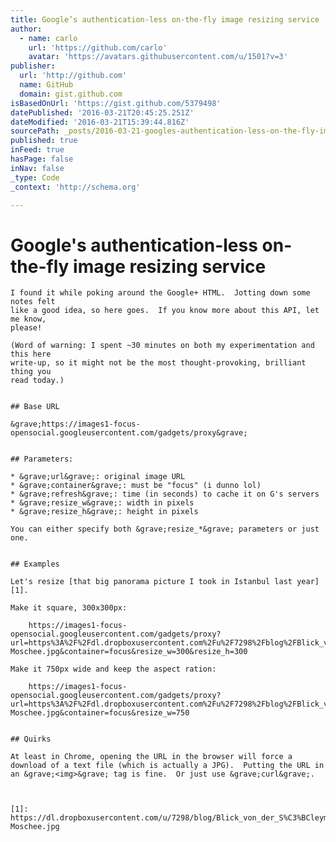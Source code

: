 ```yaml
---
title: Google’s authentication-less on-the-fly image resizing service
author:
  - name: carlo
    url: 'https://github.com/carlo'
    avatar: 'https://avatars.githubusercontent.com/u/1501?v=3'
publisher:
  url: 'http://github.com'
  name: GitHub
  domain: gist.github.com
isBasedOnUrl: 'https://gist.github.com/5379498'
datePublished: '2016-03-21T20:45:25.251Z'
dateModified: '2016-03-21T15:39:44.816Z'
sourcePath: _posts/2016-03-21-googles-authentication-less-on-the-fly-image-resizing-servi.md
published: true
inFeed: true
hasPage: false
inNav: false
_type: Code
_context: 'http://schema.org'

---
```

# Google's authentication-less on-the-fly image resizing service
    
    I found it while poking around the Google+ HTML.  Jotting down some notes felt
    like a good idea, so here goes.  If you know more about this API, let me know,
    please!
    
    (Word of warning: I spent ~30 minutes on both my experimentation and this here
    write-up, so it might not be the most thought-provoking, brilliant thing you
    read today.)
    
    
    ## Base URL
    
    &grave;https://images1-focus-opensocial.googleusercontent.com/gadgets/proxy&grave;
    
    
    ## Parameters:
    
    * &grave;url&grave;: original image URL
    * &grave;container&grave;: must be "focus" (i dunno lol)
    * &grave;refresh&grave;: time (in seconds) to cache it on G's servers
    * &grave;resize_w&grave;: width in pixels
    * &grave;resize_h&grave;: height in pixels
    
    You can either specify both &grave;resize_*&grave; parameters or just one.
    
    
    ## Examples
    
    Let's resize [that big panorama picture I took in Istanbul last year][1].
    
    Make it square, 300x300px:
    
        https://images1-focus-opensocial.googleusercontent.com/gadgets/proxy?url=https%3A%2F%2Fdl.dropboxusercontent.com%2Fu%2F7298%2Fblog%2FBlick_von_der_S%25C3%25BCleymaniye-Moschee.jpg&container=focus&resize_w=300&resize_h=300
    
    Make it 750px wide and keep the aspect ration:
    
        https://images1-focus-opensocial.googleusercontent.com/gadgets/proxy?url=https%3A%2F%2Fdl.dropboxusercontent.com%2Fu%2F7298%2Fblog%2FBlick_von_der_S%25C3%25BCleymaniye-Moschee.jpg&container=focus&resize_w=750
    
    
    ## Quirks
    
    At least in Chrome, opening the URL in the browser will force a download of a text file (which is actually a JPG).  Putting the URL in an &grave;<img>&grave; tag is fine.  Or just use &grave;curl&grave;.
    
    
    
    [1]: https://dl.dropboxusercontent.com/u/7298/blog/Blick_von_der_S%C3%BCleymaniye-Moschee.jpg